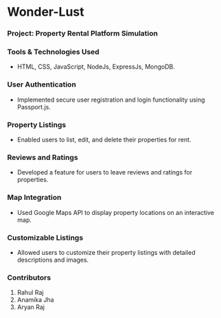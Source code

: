 # Wonder-Lust
### Project: Property Rental Platform Simulation

### Tools & Technologies Used
- HTML, CSS, JavaScript, NodeJs, ExpressJs, MongoDB.

### User Authentication
- Implemented secure user registration and login functionality using Passport.js.

### Property Listings
- Enabled users to list, edit, and delete their properties for rent.

### Reviews and Ratings
- Developed a feature for users to leave reviews and ratings for properties.

### Map Integration
- Used Google Maps API to display property locations on an interactive map.

### Customizable Listings
- Allowed users to customize their property listings with detailed descriptions and images.


### Contributors
1. Rahul Raj
2. Anamika Jha
3. Aryan Raj

